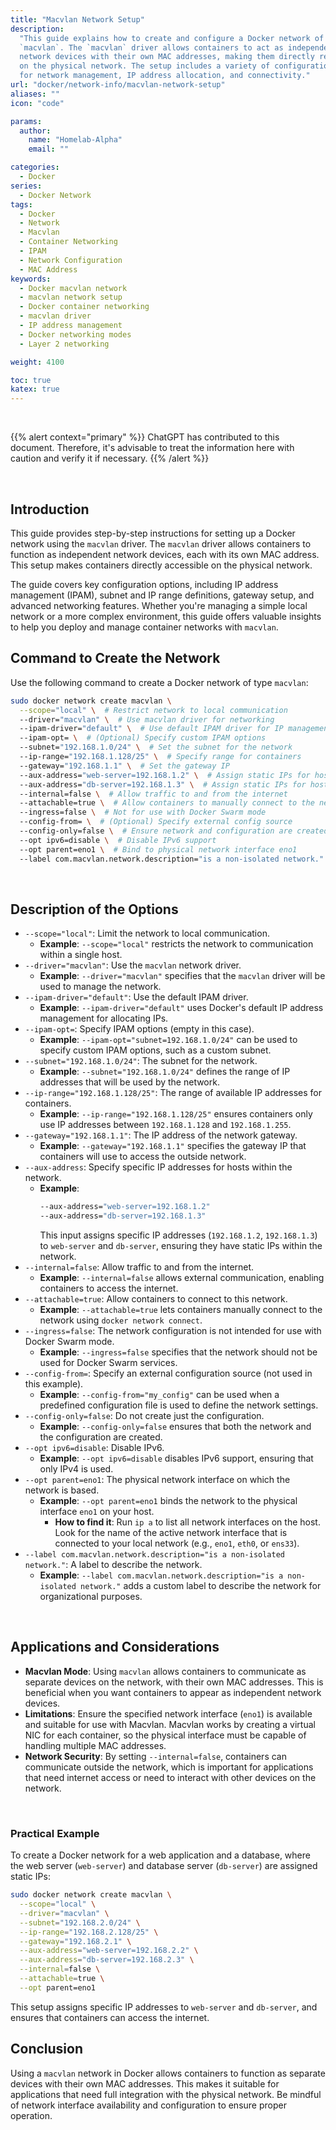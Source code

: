 ```yaml
---
title: "Macvlan Network Setup"
description:
  "This guide explains how to create and configure a Docker network of type
  `macvlan`. The `macvlan` driver allows containers to act as independent
  network devices with their own MAC addresses, making them directly reachable
  on the physical network. The setup includes a variety of configuration options
  for network management, IP address allocation, and connectivity."
url: "docker/network-info/macvlan-network-setup"
aliases: ""
icon: "code"

params:
  author:
    name: "Homelab-Alpha"
    email: ""

categories:
  - Docker
series:
  - Docker Network
tags:
  - Docker
  - Network
  - Macvlan
  - Container Networking
  - IPAM
  - Network Configuration
  - MAC Address
keywords:
  - Docker macvlan network
  - macvlan network setup
  - Docker container networking
  - macvlan driver
  - IP address management
  - Docker networking modes
  - Layer 2 networking

weight: 4100

toc: true
katex: true
---
```


<br />

{{% alert context="primary" %}}
ChatGPT has contributed to this document. Therefore, it's advisable to treat the
information here with caution and verify it if necessary. {{% /alert %}}

<br />

## Introduction

This guide provides step-by-step instructions for setting up a Docker network
using the `macvlan` driver. The `macvlan` driver allows containers to function
as independent network devices, each with its own MAC address. This setup makes
containers directly accessible on the physical network.

The guide covers key configuration options, including IP address management
(IPAM), subnet and IP range definitions, gateway setup, and advanced networking
features. Whether you're managing a simple local network or a more complex
environment, this guide offers valuable insights to help you deploy and manage
container networks with `macvlan`.

## Command to Create the Network

Use the following command to create a Docker network of type `macvlan`:

```bash
sudo docker network create macvlan \
  --scope="local" \  # Restrict network to local communication
  --driver="macvlan" \  # Use macvlan driver for networking
  --ipam-driver="default" \  # Use default IPAM driver for IP management
  --ipam-opt= \  # (Optional) Specify custom IPAM options
  --subnet="192.168.1.0/24" \  # Set the subnet for the network
  --ip-range="192.168.1.128/25" \  # Specify range for containers
  --gateway="192.168.1.1" \  # Set the gateway IP
  --aux-address="web-server=192.168.1.2" \  # Assign static IPs for hosts
  --aux-address="db-server=192.168.1.3" \  # Assign static IPs for hosts
  --internal=false \  # Allow traffic to and from the internet
  --attachable=true \  # Allow containers to manually connect to the network
  --ingress=false \  # Not for use with Docker Swarm mode
  --config-from= \  # (Optional) Specify external config source
  --config-only=false \  # Ensure network and configuration are created
  --opt ipv6=disable \  # Disable IPv6 support
  --opt parent=eno1 \  # Bind to physical network interface eno1
  --label com.macvlan.network.description="is a non-isolated network."  # Custom network label
```

<br />

## Description of the Options

- `--scope="local"`: Limit the network to local communication.
  - **Example**: `--scope="local"` restricts the network to communication within
    a single host.
- `--driver="macvlan"`: Use the `macvlan` network driver.
  - **Example**: `--driver="macvlan"` specifies that the `macvlan` driver will
    be used to manage the network.
- `--ipam-driver="default"`: Use the default IPAM driver.
  - **Example**: `--ipam-driver="default"` uses Docker's default IP address
    management for allocating IPs.
- `--ipam-opt=`: Specify IPAM options (empty in this case).
  - **Example**: `--ipam-opt="subnet=192.168.1.0/24"` can be used to specify
    custom IPAM options, such as a custom subnet.
- `--subnet="192.168.1.0/24"`: The subnet for the network.
  - **Example**: `--subnet="192.168.1.0/24"` defines the range of IP addresses
    that will be used by the network.
- `--ip-range="192.168.1.128/25"`: The range of available IP addresses for
  containers.
  - **Example**: `--ip-range="192.168.1.128/25"` ensures containers only use IP
    addresses between `192.168.1.128` and `192.168.1.255`.
- `--gateway="192.168.1.1"`: The IP address of the network gateway.
  - **Example**: `--gateway="192.168.1.1"` specifies the gateway IP that
    containers will use to access the outside network.
- `--aux-address`: Specify specific IP addresses for hosts within the network.
  - **Example**:
    ```bash
    --aux-address="web-server=192.168.1.2"
    --aux-address="db-server=192.168.1.3"
    ```
    This input assigns specific IP addresses (`192.168.1.2`, `192.168.1.3`) to
    `web-server` and `db-server`, ensuring they have static IPs within the
    network.
- `--internal=false`: Allow traffic to and from the internet.
  - **Example**: `--internal=false` allows external communication, enabling
    containers to access the internet.
- `--attachable=true`: Allow containers to connect to this network.
  - **Example**: `--attachable=true` lets containers manually connect to the
    network using `docker network connect`.
- `--ingress=false`: The network configuration is not intended for use with
  Docker Swarm mode.
  - **Example**: `--ingress=false` specifies that the network should not be used
    for Docker Swarm services.
- `--config-from=`: Specify an external configuration source (not used in this
  example).
  - **Example**: `--config-from="my_config"` can be used when a predefined
    configuration file is used to define the network settings.
- `--config-only=false`: Do not create just the configuration.
  - **Example**: `--config-only=false` ensures that both the network and the
    configuration are created.
- `--opt ipv6=disable`: Disable IPv6.
  - **Example**: `--opt ipv6=disable` disables IPv6 support, ensuring that only
    IPv4 is used.
- `--opt parent=eno1`: The physical network interface on which the network is
  based.
  - **Example**: `--opt parent=eno1` binds the network to the physical interface
    `eno1` on your host.
    - **How to find it**: Run `ip a` to list all network interfaces on the host.
      Look for the name of the active network interface that is connected to
      your local network (e.g., `eno1`, `eth0`, or `ens33`).
- `--label com.macvlan.network.description="is a non-isolated network."`: A
  label to describe the network.
  - **Example**:
    `--label com.macvlan.network.description="is a non-isolated network."` adds
    a custom label to describe the network for organizational purposes.

<br />

## Applications and Considerations

- **Macvlan Mode**: Using `macvlan` allows containers to communicate as separate
  devices on the network, with their own MAC addresses. This is beneficial when
  you want containers to appear as independent network devices.
- **Limitations**: Ensure the specified network interface (`eno1`) is available
  and suitable for use with Macvlan. Macvlan works by creating a virtual NIC for
  each container, so the physical interface must be capable of handling multiple
  MAC addresses.
- **Network Security**: By setting `--internal=false`, containers can
  communicate outside the network, which is important for applications that need
  internet access or need to interact with other devices on the network.

<br />

### Practical Example

To create a Docker network for a web application and a database, where the web
server (`web-server`) and database server (`db-server`) are assigned static IPs:

```bash
sudo docker network create macvlan \
  --scope="local" \
  --driver="macvlan" \
  --subnet="192.168.2.0/24" \
  --ip-range="192.168.2.128/25" \
  --gateway="192.168.2.1" \
  --aux-address="web-server=192.168.2.2" \
  --aux-address="db-server=192.168.2.3" \
  --internal=false \
  --attachable=true \
  --opt parent=eno1
```

This setup assigns specific IP addresses to `web-server` and `db-server`, and
ensures that containers can access the internet.

## Conclusion

Using a `macvlan` network in Docker allows containers to function as separate
devices with their own MAC addresses. This makes it suitable for applications
that need full integration with the physical network. Be mindful of network
interface availability and configuration to ensure proper operation.
